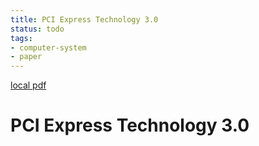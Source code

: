 ```yaml
---
title: PCI Express Technology 3.0
status: todo
tags:
- computer-system
- paper
---
```


[local pdf](../../../pdfs/PCI%20Express%20Technology%203.0.pdf)

# PCI Express Technology 3.0
